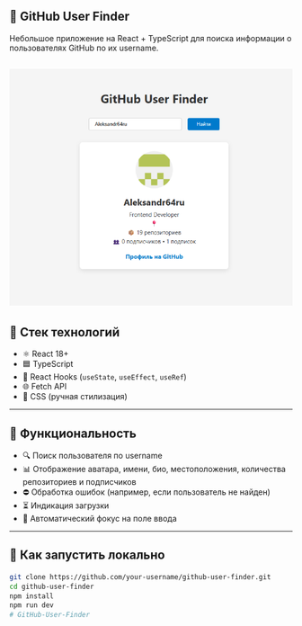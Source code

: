 ## 🚀 GitHub User Finder

 
Небольшое приложение на React + TypeScript для поиска информации о пользователях GitHub по их username.


![screenshot](images/screen.png)
---


## 🔧 Стек технологий


- ⚛️ React 18+
- 🟦 TypeScript
- 🎣 React Hooks (`useState`, `useEffect`, `useRef`)
- 🌐 Fetch API
- 💅 CSS (ручная стилизация)

---


## 📸 Функциональность


- 🔍 Поиск пользователя по username
- 📊 Отображение аватара, имени, био, местоположения, количества репозиториев и подписчиков
- ⛔ Обработка ошибок (например, если пользователь не найден)
- ⏳ Индикация загрузки
- 🎯 Автоматический фокус на поле ввода

---


## 🚀 Как запустить локально

```bash
git clone https://github.com/your-username/github-user-finder.git
cd github-user-finder
npm install
npm run dev
#   G i t H u b - U s e r - F i n d e r 
 
 
